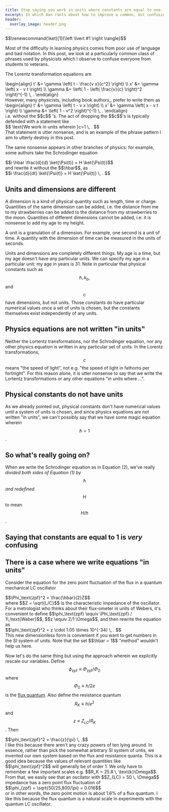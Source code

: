```yaml
---
title: Stop saying you work in units where constants are equal to one.
excerpt: In which Dan rants about how to improve a common, but confusing, phrase.
header:
  overlay_image: header.png
---
```


<div> $$\renewcommand{\ket}[1]{\left \lvert #1 \right \rangle}$$</div>

Most of the difficulty in learning physics comes from poor use of language and bad notation.
In this post, we look at a particularly common class of phrases used by physicists which I observe to confuse everyone from students to veterans.

The Lorentz transformation equations are
<div>
\begin{align}
t' &= \gamma \left( t - \frac{v x}{c^2} \right) \\
x' &= \gamma \left( x - v t \right) \\
\gamma &= \left( 1 - \left( \frac{v}{c} \right)^2 \right)^{-1} \, .
\end{align}
</div>
However, many physicists, including book authors,, prefer to write them as
<div>
\begin{align}
t' &= \gamma \left( t - v x \right) \\
x' &= \gamma \left( x - v t \right) \\
\gamma &= \left( 1 - v^2 \right)^{-1} \, .
\end{align}
</div>
i.e. without the <span> $$c$$ </span>'s.
The act of dropping the <span>$$c$$</span>'s is typically defended with a statement like
<div>$$ \text{We work in units wherein }c=1 \, . $$</div>
That statement is utter nonsense, and is an example of the phrase pattern I aim to utterly destroy in this post.

The same nonsense appears in other branches of physics: for example, some authors take the Schrodinger equation
<div>
$$i \hbar \frac{d}{d} \ket{\Psi(t)} = H \ket{\Psi(t)}$$
</div>
and rewrite it without the <span>$$\hbar$$</span>, as
<div>$$i \frac{d}{dt} \ket{\Psi(t)} = H \ket{\Psi(t)} \, . $$</div>

## Units and dimensions are different

A dimension is a kind of physical quantity such as length, time or charge.
Quantities of the same dimension can be added, i.e. the distance from me to my strawberries can be added to the distance from my strawberries to the moon.
Quantities of different dimensions cannot be added, i.e. it is nonsense to add my age to my height.

A unit is a granulation of a dimension.
For example, one second is a unit of time.
A quantity with the dimension of time can be measured in the units of seconds.

Units and dimensions are completely different things.
My age is a time, but my age doesn't have any particular units.
We can specify my age in a particular unit: my age in years is 31.
Note in particular that physical constants such as <span>$$\hbar, \, k_b,$$</span> and <span>$$c$$</span> have dimensions, but not units.
Those constants do have particular numerical values once a set of units is chosen, but the constants themselves exist independently of any units.



## Physics equations are not written "in units"

Neither the Lortentz transformations, nor the Schrodinger equation, nor any other physics equation is  written in any particular set of units.
In the Lorentz transformations, <span>$$c$$</span> means "the speed of light", not e.g. "the speed of light in fathoms per fortnight".
For this reason alone, it is utter nonsense to say that we write the Lortentz transformations or any other equations "*in units* where ...".


## Physical constants do not have units

As we already pointed out, physical constants don't have numerical values until a system of units is chosen, and since physics equations are not written "in units", we can't possibly say that we have some magic equation wherein <span>$$\hbar=1$$</span>.


## So what's really going on?

When we write the Schrodinger equation as in Equation (2), we've really *divided both sides of Equation (1) by* <span>$$\hbar$$</span> *and redefined* <span>$$H$$</span> to mean <span>$$H/\hbar$$</span>.


## Saying that constants are equal to 1 is *very* confusing


## There is a case where we write equations "in units"

Consider the equation for the zero point fluctuation of the flux in a quantum mechanical LC oscillator
<div>
$$\Phi_\text{zpf}^2 = \frac{\hbar}{2}Z$$
</div>
where <span>$$Z = \sqrt{L/C}$$</span> is the characteristic impedance of the oscillator.
For a metrologist who thinks about their flux-ometer in units of Webers, it's convenient to define <span>$$\phi_\text{zpf} \equiv \Phi_\text{zpf} / 1\,\text{Weber}$$</span>, <span>$$z \equiv Z/1 \Omega$$</span>, and then rewrite the equation as
<div>
$$\phi_\text{zpf}^2 = z \cdot 1.05 \times 10^{-34} \, . $$
</div>
This new dimensionless form is convenient if you want to get numbers in the SI system of units.
Note that the set <span>$$\hbar = 1$$</span> "method" wouldn't help us here.

Now let's do the same thing but using the approach wherein we explicitly rescale our variables.
Define <span>$$\phi_\text{zpf} \equiv \Phi_\text{zpf} / \Phi_0$$</span> where <span>$$\Phi_0 \equiv h / 2e$$</span> is the [flux quantum](https://en.wikipedia.org/wiki/Magnetic_flux_quantum).
Also define the resistance quantum <span>$$R_K \equiv h / e^2$$</span> and <span>$$z \equiv Z_{LC} / R_K$$</span>.
Then
<div>
$$\phi_\text{zpf}^2 = \frac{z}{\pi} \, .$$
</div>
I like this because there aren't any crazy powers of ten lying around.
In essence, rather than pick the somewhat arbitrary SI system of untis, we invented our own system based on the flux and resistance quanta.
This is a good idea because the values of relevant quantities like <span>$$\phi_\text{zpf}^2$$</span> will generally be of order 1.
We only have to remember a few important scales e.g. <span>$$R_K = 25.8 \, \text{k}\Omega$$</span>.
From that, we easily see that an oscllator with <span>$$Z_{LC} = 50 \, \Omega$$</span> impedance has a zero point flux fluctuation of
<div>
$$\phi_{zpf} = \sqrt{50/25,800/\pi} = 0.016$$
</div>
or in other words, the zero point motion is about 1.6% of a flux quantum.
I like this because the flux quantum is a natural scale in experiments with the quantum LC oscillator.
